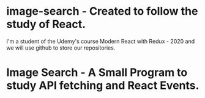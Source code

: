 # image-search - Created to follow the study of React.

I'm a student of the Udemy's course Modern React with Redux - 2020 and we will use github to store our repositories.

# Image Search - A Small Program to study API fetching and React Events.
